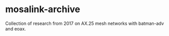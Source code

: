 # mosalink-archive
Collection of research from 2017 on AX.25 mesh networks with batman-adv and eoax.
